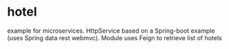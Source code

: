 # hotel
example for microservices. HttpService based on a Spring-boot example (uses Spring data rest webmvc). Module uses Feign to retrieve list of hotels
